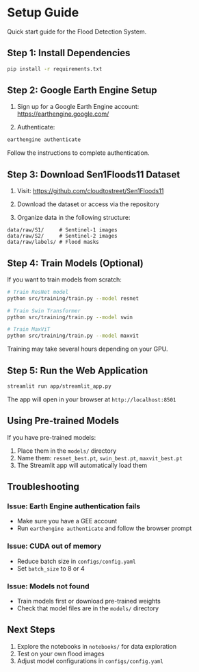 # Setup Guide

Quick start guide for the Flood Detection System.

## Step 1: Install Dependencies

```bash
pip install -r requirements.txt
```

## Step 2: Google Earth Engine Setup

1. Sign up for a Google Earth Engine account: https://earthengine.google.com/

2. Authenticate:
```bash
earthengine authenticate
```

Follow the instructions to complete authentication.

## Step 3: Download Sen1Floods11 Dataset

1. Visit: https://github.com/cloudtostreet/Sen1Floods11

2. Download the dataset or access via the repository

3. Organize data in the following structure:
```
data/raw/S1/     # Sentinel-1 images
data/raw/S2/     # Sentinel-2 images  
data/raw/labels/ # Flood masks
```

## Step 4: Train Models (Optional)

If you want to train models from scratch:

```bash
# Train ResNet model
python src/training/train.py --model resnet

# Train Swin Transformer
python src/training/train.py --model swin

# Train MaxViT
python src/training/train.py --model maxvit
```

Training may take several hours depending on your GPU.

## Step 5: Run the Web Application

```bash
streamlit run app/streamlit_app.py
```

The app will open in your browser at `http://localhost:8501`

## Using Pre-trained Models

If you have pre-trained models:
1. Place them in the `models/` directory
2. Name them: `resnet_best.pt`, `swin_best.pt`, `maxvit_best.pt`
3. The Streamlit app will automatically load them

## Troubleshooting

### Issue: Earth Engine authentication fails
- Make sure you have a GEE account
- Run `earthengine authenticate` and follow the browser prompt

### Issue: CUDA out of memory
- Reduce batch size in `configs/config.yaml`
- Set `batch_size` to 8 or 4

### Issue: Models not found
- Train models first or download pre-trained weights
- Check that model files are in the `models/` directory

## Next Steps

1. Explore the notebooks in `notebooks/` for data exploration
2. Test on your own flood images
3. Adjust model configurations in `configs/config.yaml`

